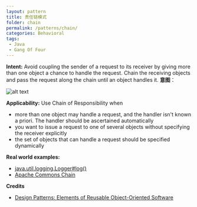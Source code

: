 ```yaml
---
layout: pattern
title: 责任链模式
folder: chain
permalink: /patterns/chain/
categories: Behavioral
tags:
 - Java
 - Gang Of Four
---
```


**Intent:** Avoid coupling the sender of a request to its receiver by giving
more than one object a chance to handle the request. Chain the receiving
objects and pass the request along the chain until an object handles it.
**意图**： 

![alt text](./etc/chain_1.png "Chain of Responsibility")

**Applicability:** Use Chain of Responsibility when

* more than one object may handle a request, and the handler isn't known a priori. The handler should be ascertained automatically
* you want to issue a request to one of several objects without specifying the receiver explicitly
* the set of objects that can handle a request should be specified dynamically

**Real world examples:**

* [java.util.logging.Logger#log()](http://docs.oracle.com/javase/8/docs/api/java/util/logging/Logger.html#log%28java.util.logging.Level,%20java.lang.String%29)
* [Apache Commons Chain](https://commons.apache.org/proper/commons-chain/index.html)

**Credits**

* [Design Patterns: Elements of Reusable Object-Oriented Software](http://www.amazon.com/Design-Patterns-Elements-Reusable-Object-Oriented/dp/0201633612)
